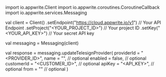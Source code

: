 import io.appwrite.Client
import io.appwrite.coroutines.CoroutineCallback
import io.appwrite.services.Messaging

val client = Client()
    .setEndpoint("https://cloud.appwrite.io/v1") // Your API Endpoint
    .setProject("<YOUR_PROJECT_ID>") // Your project ID
    .setKey("<YOUR_API_KEY>") // Your secret API key

val messaging = Messaging(client)

val response = messaging.updateTelesignProvider(
    providerId = "<PROVIDER_ID>",
    name = "<NAME>", // optional
    enabled = false, // optional
    customerId = "<CUSTOMER_ID>", // optional
    apiKey = "<API_KEY>", // optional
    from = "<FROM>" // optional
)
